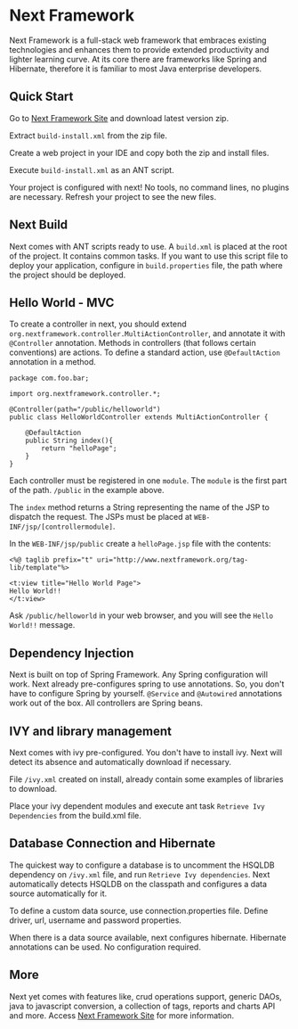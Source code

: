 # Next Framework
Next Framework is a full-stack web framework that embraces existing technologies and enhances them to provide extended productivity and lighter learning curve. At its core there are frameworks like Spring and Hibernate, therefore it is familiar to most Java enterprise developers. 

## Quick Start

Go to [Next Framework Site][] and download latest version zip.

Extract `build-install.xml` from the zip file.

Create a web project in your IDE and copy both the zip and install files.

Execute `build-install.xml` as an ANT script.

Your project is configured with next! No tools, no command lines, no plugins are necessary.
Refresh your project to see the new files.

## Next Build

Next comes with ANT scripts ready to use. A `build.xml` is placed at the root of the project. It contains common tasks. 
If you want to use this script file to deploy your application, configure in `build.properties` file, the path where the project should be deployed.

## Hello World - MVC

To create a controller in next, you should extend `org.nextframework.controller.MultiActionController`, and annotate it with `@Controller` annotation. Methods in controllers (that follows certain conventions) are actions. To define a standard action, use `@DefaultAction` annotation in a method.

	package com.foo.bar;
	
	import org.nextframework.controller.*;
	
	@Controller(path="/public/helloworld")
	public class HelloWorldController extends MultiActionController {
	
		@DefaultAction
		public String index(){
			return "helloPage";
		}
	}

Each controller must be registered in one `module`. The `module` is the first part of the path. `/public` in the example above.

The `index` method returns a String representing the name of the JSP to dispatch the request. The JSPs must be placed at `WEB-INF/jsp/[controllermodule]`. 

In the `WEB-INF/jsp/public` create a `helloPage.jsp` file with the contents:

	<%@ taglib prefix="t" uri="http://www.nextframework.org/tag-lib/template"%>
	
	<t:view title="Hello World Page">
	Hello World!!
	</t:view>

Ask `/public/helloworld` in your web browser, and you will see the `Hello World!!` message.

## Dependency Injection

Next is built on top of Spring Framework. Any Spring configuration will work. Next already pre-configures spring to use annotations. So, you don't have to configure Spring by yourself. `@Service` and `@Autowired` annotations work out of the box. All controllers are Spring beans.

## IVY and library management

Next comes with ivy pre-configured. You don't have to install ivy. Next will detect its absence and automatically download if necessary. 

File `/ivy.xml` created on install, already contain some examples of libraries to download. 

Place your ivy dependent modules and execute ant task `Retrieve Ivy Dependencies` from the build.xml file.

## Database Connection and Hibernate

The quickest way to configure a database is to uncomment the HSQLDB dependency on `/ivy.xml` file, and run `Retrieve Ivy dependencies`. Next automatically detects HSQLDB on the classpath and configures a data source automatically for it.

To define a custom data source, use connection.properties file. Define driver, url, username and password properties. 

When there is a data source available, next configures hibernate. Hibernate annotations can be used. No configuration required.

## More

Next yet comes with features like, crud operations support, generic DAOs, java to javascript conversion, a collection of tags, reports and charts API and more. Access [Next Framework Site][] for more information.



[Next Framework Site]: http://www.nextframework.org
